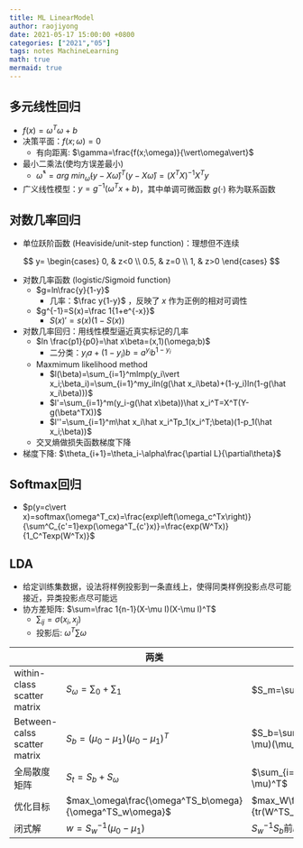 ```yaml
---
title: ML LinearModel
author: raojiyong
date: 2021-05-17 15:00:00 +0800
categories: ["2021","05"]
tags: notes MachineLearning
math: true
mermaid: true
---
```


## 多元线性回归

- $f(x)=\omega^T\omega+b$
- 决策平面：$f(x;\omega)=0$
  - 有向距离: $\gamma=\frac{f(x;\omega)}{\vert\omega\vert}$
- 最小二乘法(使均方误差最小)
  - $\hat\omega^*=arg\ min_{\hat\omega}(y-X\hat\omega)^T(y-X\hat\omega)=(X^TX)^{-1}X^Ty$
- 广义线性模型：$y=g^{-1}(\omega^Tx+b$)，其中单调可微函数 $g(\cdot)$ 称为联系函数

## 对数几率回归

- 单位跃阶函数 (Heaviside/unit-step function)：理想但不连续

$$
y=
\begin{cases}
0, &  z<0 \\
0.5, & z=0 \\
1, & z>0
\end{cases}
$$

- 对数几率函数 (logistic/Sigmoid function)
  - $g=ln\frac{y}{1-y}$
    - 几率：$\frac y{1-y}$ ，反映了 $x$ 作为正例的相对可调性
  - $g^{-1}=S(x)=\frac 1{1+e^{-x}}$
    - $S(x)'=s(x)(1-S(x))$
- 对数几率回归：用线性模型逼近真实标记的几率
  - $ln \frac{p1}{p0}=\hat x\beta=(x,1)(\omega;b)$
    - 二分类：$y_ia+(1-y_i)b=a^{y_i}b^{1-y_i}$
  - Maxmimum likelihood method
    -  $l(\beta)=\sum_{i=1}^mlmp(y_i\vert x_i;\beta_i)=\sum_{i=1}^my_iln(g(\hat x_i\beta)+(1-y_i)ln(1-g(\hat x_i\beta)))$
    -  $l'=\sum_{i=1}^m(y_i-g(\hat x\beta))\hat x_i^T=X^T(Y-g(\beta^TX))$
    -  $l''=\sum_{i=1}^m\hat x_i\hat x_i^Tp_1(x_i^T;\beta)(1-p_1(\hat x_i;\beta))$
  - 交叉熵做损失函数梯度下降
- 梯度下降: $\theta_{i+1}=\theta_i-\alpha\frac{\partial L}{\partial\theta}$

## Softmax回归

- $p(y=c\vert x)=softmax(\omega^T_cx)=\frac{exp\left(\omega_c^Tx\right)}{\sum^C_{c'=1}exp(\omega^T_{c'}x)}=\frac{exp(W^Tx)}{1_C^Texp(W^Tx)}$

## LDA

- 给定训练集数据，设法将样例投影到一条直线上，使得同类样例投影点尽可能接近，异类投影点尽可能远
- 协方差矩阵: $\sum=\frac 1{n-1}(X-\mu I)(X-\mu I)^T$
  - $\sum_{ij}=\sigma(x_i,x_j)$
  - 投影后: $\omega^T\sum\omega$

|                              | 两类                                                    | 一般                                          |
| ---------------------------- | ------------------------------------------------------- | --------------------------------------------- |
| within-class scatter matrix  | $S_\omega=\sum_0+\sum_1$                                | $S_m=\sum_{i=1}^N \sum_i$                     |
| Between-calss scatter matrix | $S_b=(\mu_0-\mu_1)(\mu_0-\mu_1)^T$                      | $S_b=\sum_{i=1}^Nm_i(\mu_i-\mu)(\mu_i-\mu)^T$ |
| 全局散度矩阵                 | $S_t=S_b+S_\omega$                                      | $\sum_{i=1}^m(x_i-\mu)(x_i-\mu)^T$            |
| 优化目标                     | $max_\omega\frac{\omega^TS_b\omega}{\omega^TS_w\omega}$ | $max_W\frac{tr(W^TS_bW)}{tr(W^TS_wW)}$        |
| 闭式解                       | $w=S_w^{-1}(\mu_0-\mu_1)$                               | $S_w^{-1}S_b$前$k$大广义特征向量              |



​        